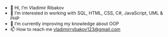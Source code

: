 - 👋 Hi, I’m Vladimir Ribakov
- 👀 I’m interested in working with SQL, HTML, CSS, C#, JavaScript, UML & PHP
- 🌱 I’m currently improving my knowledge about OOP
- 📫 How to reach me vladimirrybakov123@gmail.com


